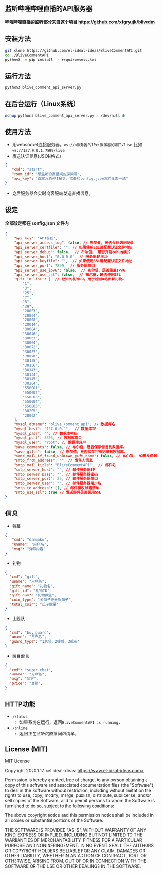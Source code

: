 ## 监听哔哩哔哩直播的API服务器
#### 哔哩哔哩直播的监听部分来自这个项目 https://github.com/xfgryujk/blivedm 

## 安装方法
```bash
git clone https://github.com/el-ideal-ideas/BliveCommentAPI.git
cd ./BliveCommentAPI
python3 -m pip install -r requirements.txt
```

## 运行方法
```bash
python3 blive_comment_api_server.py
```

## 在后台运行（Linux系统）
```bash
nohup python3 blive_comment_api_server.py > /dev/null &
```

## 使用方法
- 用websocket连接服务器。`ws://<服务器的IP>:服务器的端口/live` 比如 `ws://127.0.0.1:7899/live`
- 发送认证信息(JSON格式)
```json
{
   "cmd": "start",
   "room_id": "想监听的直播间的房间号",
   "api_key": "自定义的API秘钥。需要和config.json文件里面一致"
}
```
- 之后服务器会实时向客服端发送直播信息。

## 设定
#### 全部设定都在 config.json 文件内
```json
{
    "api_key": "API秘钥",
    "api_server_access_log": false, // 布尔值, 是否保存访问记录
    "api_server_certfile": "", // 如果使用SSL请配置认证文件地址
    "api_server_debug": false,  // 布尔值， 是否开启debug模式
    "api_server_host": "0.0.0.0", // 服务器IP地址
    "api_server_keyfile": "",  // 如果使用SSL请配置认证文件地址
    "api_server_port": 7899,  // 服务器端口
    "api_server_use_ipv6": false,  // 布尔值，是否使用IPv6
    "api_server_use_ssl": false,  // 布尔值，是否使用SSL
    "gift_id_list": [  // 已知的礼物ID，用于检测B站出新礼物。
        "1",
        "3",
        "25",
        "7",
        "8",
        "39",
        "20003",
        "20004",
        "20008",
        "20014",
        "30004",
        "30046",
        "30063",
        "30064",
        "30072",
        "30087",
        "30090",
        "30135",
        "30136",
        "30143",
        "30144",
        "30145",
        "30204",
        "550001",
        "550002",
        "550003",
        "550004",
        "550005",
        "30205",
        "20002"
    ],
    "mysql_dbname": "blive_comment_api", // 数据库名
    "mysql_host": "127.0.0.1",  // 数据库IP
    "mysql_pass": "", // 数据库密码
    "mysql_port": 3306, // 数据库端口
    "mysql_user": "root", // 数据库用户
    "save_comments": false, // 布尔值，是否保存留言到数据库。
    "save_gifts": false, // 布尔值，是否保存礼物记录到数据库。
    "send_mail_if_found_unknown_gift_name": false, // 布尔值， 如果发现新礼物，是否邮件通知。
    "smtp_from_address": "", // 发件人信息
    "smtp_mail_title": "BliveCommentAPI",  // 邮件名
    "smtp_server_host": "", // 邮件服务器IP
    "smtp_server_pass": "", // 邮件服务器密码
    "smtp_server_port": 25, // 邮件服务器端口
    "smtp_server_user": "", // 邮件服务器用户名
    "smtp_to_address": [], // 邮件接收邮箱清单
    "smtp_use_ssl": true // 发送邮件是否使用SSL
}
```

## 信息
- 弹幕
```json
{
   "cmd": "danmaku",
   "uname": "用户名",
   "msg": "弹幕内容"
}
```
- 礼物
```json
{
  "cmd": "gift",
  "uname": "用户名",
  "gift_name": "礼物名",
  "gift_id": "礼物ID",
  "gift_num": "礼物数量",
  "coin_type": "金瓜子还是银瓜子",
  "total_coin": "瓜子数量"
}
```
- 上舰队
```json
{
  "cmd": "buy_guard",
  "uname": "用户名",
  "guard_type": "1总督，2提督，3舰长"
}
```
- 醒目留言
```json
{
  "cmd": "super_chat",
  "uname": "用户名",
  "msg": "留言",
  "price": "金额",
}
```

## HTTP功能
- `/status`
    - 如果系统在运行，返回`BliveCommentAPI is running.`
- `/online`
    - 返回正在监听的直播间的清单。
    
## License (MIT)
MIT License

Copyright 2020.1.17 <el.ideal-ideas: https://www.el-ideal-ideas.com>

Permission is hereby granted, free of charge, to any person obtaining 
a copy of this software and associated documentation files (the "Software"), 
to deal in the Software without restriction, including without limitation the 
rights to use, copy, modify, merge, publish, distribute, sublicense, and/or sell 
copies of the Software, and to permit persons to whom the Software is furnished 
to do so, subject to the following conditions:

The above copyright notice and this permission notice shall be included in 
all copies or substantial portions of the Software.

THE SOFTWARE IS PROVIDED "AS IS", WITHOUT WARRANTY OF ANY KIND, EXPRESS OR 
IMPLIED, INCLUDING BUT NOT LIMITED TO THE WARRANTIES OF MERCHANTABILITY, 
FITNESS FOR A PARTICULAR PURPOSE AND NONINFRINGEMENT. IN NO EVENT SHALL THE 
AUTHORS OR COPYRIGHT HOLDERS BE LIABLE FOR ANY CLAIM, DAMAGES OR OTHER LIABILITY, 
WHETHER IN AN ACTION OF CONTRACT, TORT OR OTHERWISE, ARISING FROM, OUT OF OR 
IN CONNECTION WITH THE SOFTWARE OR THE USE OR OTHER DEALINGS IN THE SOFTWARE.
